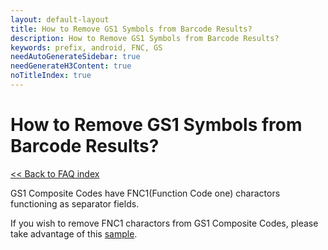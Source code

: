 ```yaml
---
layout: default-layout
title: How to Remove GS1 Symbols from Barcode Results?
description: How to Remove GS1 Symbols from Barcode Results?
keywords: prefix, android, FNC, GS
needAutoGenerateSidebar: true
needGenerateH3Content: true
noTitleIndex: true
---
```


# How to Remove GS1 Symbols from Barcode Results?

[<< Back to FAQ index](index.md)

GS1 Composite Codes have FNC1(Function Code one) charactors functioning as separator fields.

If you wish to remove FNC1 charactors from GS1 Composite Codes, please take advantage of this <a href="https://tst.dynamsoft.com/public/samples/dbr/MobileEdition/OutputGS1BarcodeResult.zip" target="_blank">sample</a>.

